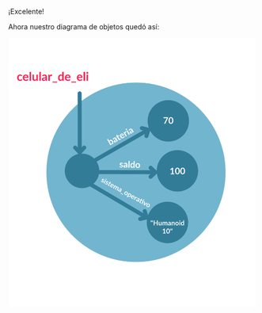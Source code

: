 ¡Excelente! 

Ahora nuestro diagrama de objetos quedó así:

<img src="https://raw.githubusercontent.com/MumukiProject/mumuki-guia-python3-clases-python-v-2021/master/assets/objetos_nuevo2-16_1663683380685.svg" alt="objetos_nuevo2-16_1663683380685.svg" width="500px" height="auto">